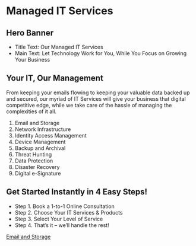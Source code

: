 # Managed IT Services
## Hero Banner
* Title Text: Our Managed IT Services
* Main Text: Let Technology Work for You, While You Focus on Growing Your Business

## Your IT, Our Management
From keeping your emails flowing to keeping your valuable data backed up and secured, our myriad of IT Services will give your business that digital competitive edge, while we take care of the hassle of managing the complexities of it all.

1. Email and Storage
2. Network Infrastructure
3. Identity Access Management
4. Device Management
5. Backup and Archival
6. Threat Hunting
7. Data Protection
8. Disaster Recovery
9. Digital e-Signature

## Get Started Instantly in 4 Easy Steps!
* Step 1. Book a 1-to-1 Online Consultation
* Step 2. Choose Your IT Services & Products
* Step 3. Select Your Level of Service
* Step 4. That’s it – we’ll handle the rest!

[Email and Storage](/Managed-IT-Services/Email-and-Storage.md)
